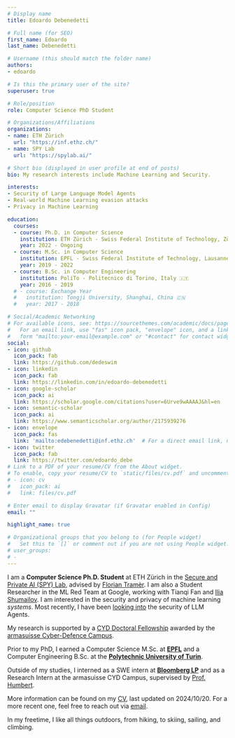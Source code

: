 ```yaml
---
# Display name
title: Edoardo Debenedetti

# Full name (for SEO)
first_name: Edoardo
last_name: Debenedetti

# Username (this should match the folder name)
authors:
- edoardo

# Is this the primary user of the site?
superuser: true

# Role/position
role: Computer Science PhD Student

# Organizations/Affiliations
organizations:
- name: ETH Zürich
  url: "https://inf.ethz.ch/"
- name: SPY Lab
  url: "https://spylab.ai/"

# Short bio (displayed in user profile at end of posts)
bio: My research interests include Machine Learning and Security.

interests:
- Security of Large Language Model Agents
- Real-world Machine Learning evasion attacks
- Privacy in Machine Learning

education:
  courses:
  - course: Ph.D. in Computer Science
    institution: ETH Zürich - Swiss Federal Institute of Technology, Zürich, Switzerland 🇨🇭
    year: 2022 - Ongoing
  - course: M.Sc. in Computer Science
    institution: EPFL - Swiss Federal Institute of Technology, Lausanne, Switzerland 🇨🇭
    year: 2019 - 2022
  - course: B.Sc. in Computer Engineering
    institution: PoliTo - Politecnico di Torino, Italy 🇮🇹
    year: 2016 - 2019
  # - course: Exchange Year
  #   institution: Tongji University, Shanghai, China 🇨🇳
  #   year: 2017 - 2018

# Social/Academic Networking
# For available icons, see: https://sourcethemes.com/academic/docs/page-builder/#icons
#   For an email link, use "fas" icon pack, "envelope" icon, and a link in the
#   form "mailto:your-email@example.com" or "#contact" for contact widget.
social:
- icon: github
  icon_pack: fab
  link: https://github.com/dedeswim
- icon: linkedin
  icon_pack: fab
  link: https://linkedin.com/in/edoardo-debenedetti
- icon: google-scholar
  icon_pack: ai
  link: https://scholar.google.com/citations?user=6Urve9wAAAAJ&hl=en
- icon: semantic-scholar
  icon_pack: ai
  link: https://www.semanticscholar.org/author/2175939276
- icon: envelope
  icon_pack: fas
  link: 'mailto:edebenedetti@inf.ethz.ch'  # For a direct email link, use "mailto:test@example.org".
- icon: twitter
  icon_pack: fab
  link: https://twitter.com/edoardo_debe
# Link to a PDF of your resume/CV from the About widget.
# To enable, copy your resume/CV to `static/files/cv.pdf` and uncomment the lines below.
# - icon: cv
#   icon_pack: ai
#   link: files/cv.pdf

# Enter email to display Gravatar (if Gravatar enabled in Config)
email: ""

highlight_name: true

# Organizational groups that you belong to (for People widget)
#   Set this to `[]` or comment out if you are not using People widget.
# user_groups:
# - 
---
```


I am a **Computer Science Ph.D. Student** at ETH Zürich in the [Secure and Private AI (SPY) Lab](https://spylab.ai), advised by [Florian Tramèr](https://floriantramer.com). I am also a Student Researcher in the ML Red Team at Google, working with Tianqi Fan and [Ilia Shumailov](https://www.cl.cam.ac.uk/~is410/). I am interested in the security and privacy of machine learning *systems*. Most recently, I have been [looking into](https://agentdojo.spylab.ai) the security of LLM Agents.

My research is supported by a [CYD Doctoral Fellowship](https://www.epfl.ch/research/funding/epfl-programmes/cyd/cyd-phd/) awarded by the [armasuisse Cyber-Defence Campus](https://www.cydcampus.ch/).

Prior to my PhD, I earned a Computer Science M.Sc. at [**EPFL**](https://epfl.ch/en) and a Computer Engineering B.Sc. at the [**Polytechnic University of Turin**](https://www.polito.it/).

Outside of my studies, I interned as a SWE intern at **[Bloomberg LP](https://www.bloomberg.com/company/values/tech-at-bloomberg/)** and as a Research Intern at the armasuisse CYD Campus, supervised by [Prof. Humbert](https://www.mhumbert.com/).

More information can be found on my [CV](/files/cv.pdf), last updated on 2024/10/20. For a more recent one, feel free to reach out via [email](mailto:edoardo.debenedetti@inf.ethz.ch).

In my freetime, I like all things outdoors, from hiking, to skiing, sailing, and climbing.
